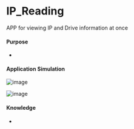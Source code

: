 # IP_Reading
APP for viewing IP and Drive information at once

#### Purpose
- 

#### Application Simulation
![image](https://github.com/user-attachments/assets/6ace2972-8a17-4db2-925a-bc36cf18b86b)

![image](https://github.com/user-attachments/assets/1d243c56-f210-498f-b3ee-b8cf2be2bad2)

#### Knowledge
- 
